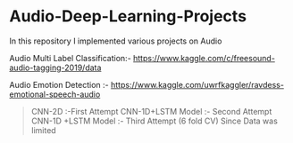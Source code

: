 # Audio-Deep-Learning-Projects
In this repository I implemented various projects on Audio 

Audio Multi Label Classification:- https://www.kaggle.com/c/freesound-audio-tagging-2019/data

Audio Emotion Detection :- https://www.kaggle.com/uwrfkaggler/ravdess-emotional-speech-audio
  > CNN-2D :-First Attempt
  > CNN-1D+LSTM Model :- Second Attempt
  > CNN-1D +LSTM Model :- Third Attempt  (6 fold CV) Since Data was limited                
